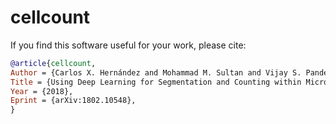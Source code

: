 # cellcount

If you find this software useful for your work, please cite:

```bibtex
@article{cellcount,
Author = {Carlos X. Hernández and Mohammad M. Sultan and Vijay S. Pande},
Title = {Using Deep Learning for Segmentation and Counting within Microscopy Data},
Year = {2018},
Eprint = {arXiv:1802.10548},
}
```
